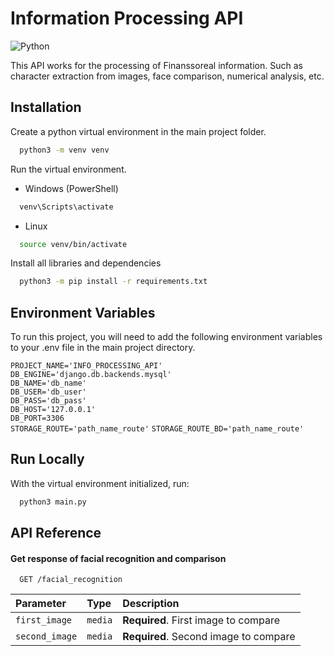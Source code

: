 
# Information Processing API

![Python](https://img.shields.io/badge/Python-3.10.6-blue.svg)

This API works for the processing of Finanssoreal information. Such as character extraction from images, face comparison, numerical analysis, etc.


## Installation

Create a python virtual environment in the main project folder.

```bash
  python3 -m venv venv
```

Run the virtual environment.

- Windows (PowerShell)
```bash
  venv\Scripts\activate
```

- Linux
```bash
  source venv/bin/activate
```

Install all libraries and dependencies

```bash
  python3 -m pip install -r requirements.txt
```

## Environment Variables

To run this project, you will need to add the following environment variables to your .env file in the main project directory.

`PROJECT_NAME='INFO_PROCESSING_API'`  
`DB_ENGINE='django.db.backends.mysql'`  
`DB_NAME='db_name'`  
`DB_USER='db_user'`  
`DB_PASS='db_pass'`  
`DB_HOST='127.0.0.1'`  
`DB_PORT=3306`  
`STORAGE_ROUTE='path_name_route'`
`STORAGE_ROUTE_BD='path_name_route'`


## Run Locally

With the virtual environment initialized, run:

```bash
  python3 main.py
```


## API Reference

#### Get response of facial recognition and comparison

```http
  GET /facial_recognition
```

| Parameter | Type     | Description                |
| :-------- | :------- | :------------------------- |
| `first_image` | `media` | **Required**. First image to compare |
| `second_image` | `media` | **Required**. Second image to compare |

